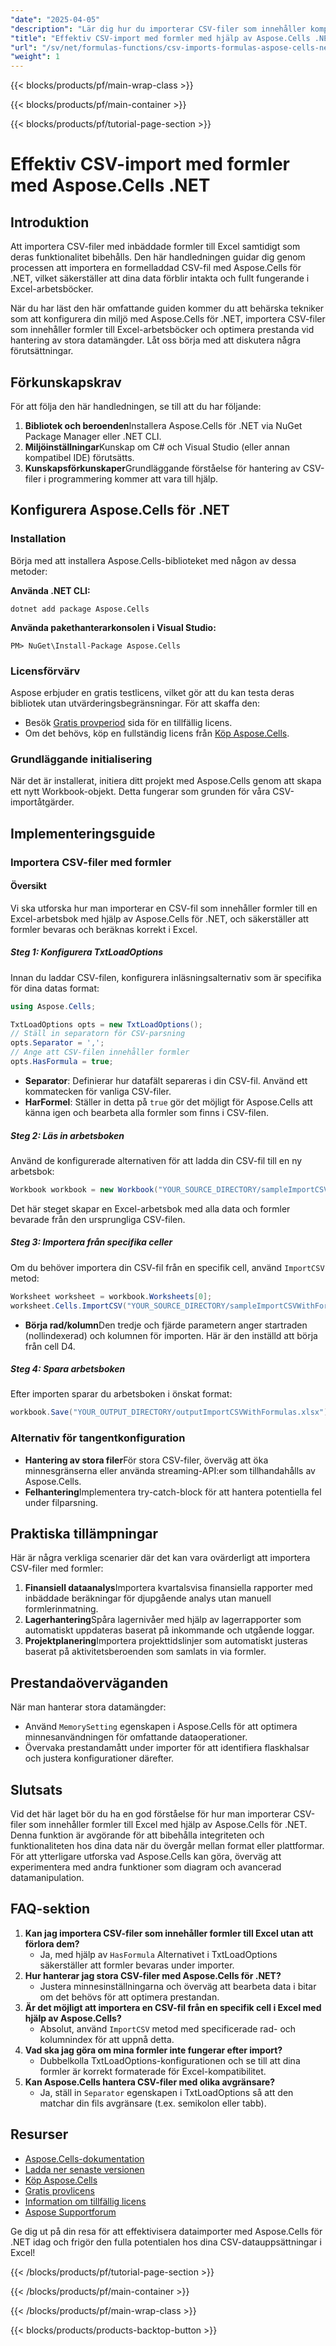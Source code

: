 ```yaml
---
"date": "2025-04-05"
"description": "Lär dig hur du importerar CSV-filer som innehåller komplexa formler till Excel med Aspose.Cells för .NET utan att förlora funktionalitet."
"title": "Effektiv CSV-import med formler med hjälp av Aspose.Cells .NET Guide"
"url": "/sv/net/formulas-functions/csv-imports-formulas-aspose-cells-net-guide/"
"weight": 1
---
```


{{< blocks/products/pf/main-wrap-class >}}

{{< blocks/products/pf/main-container >}}

{{< blocks/products/pf/tutorial-page-section >}}


# Effektiv CSV-import med formler med Aspose.Cells .NET

## Introduktion

Att importera CSV-filer med inbäddade formler till Excel samtidigt som deras funktionalitet bibehålls. Den här handledningen guidar dig genom processen att importera en formelladdad CSV-fil med Aspose.Cells för .NET, vilket säkerställer att dina data förblir intakta och fullt fungerande i Excel-arbetsböcker.

När du har läst den här omfattande guiden kommer du att behärska tekniker som att konfigurera din miljö med Aspose.Cells för .NET, importera CSV-filer som innehåller formler till Excel-arbetsböcker och optimera prestanda vid hantering av stora datamängder. Låt oss börja med att diskutera några förutsättningar.

## Förkunskapskrav

För att följa den här handledningen, se till att du har följande:

1. **Bibliotek och beroenden**Installera Aspose.Cells för .NET via NuGet Package Manager eller .NET CLI.
2. **Miljöinställningar**Kunskap om C# och Visual Studio (eller annan kompatibel IDE) förutsätts.
3. **Kunskapsförkunskaper**Grundläggande förståelse för hantering av CSV-filer i programmering kommer att vara till hjälp.

## Konfigurera Aspose.Cells för .NET

### Installation

Börja med att installera Aspose.Cells-biblioteket med någon av dessa metoder:

**Använda .NET CLI:**
```shell
dotnet add package Aspose.Cells
```

**Använda pakethanterarkonsolen i Visual Studio:**
```plaintext
PM> NuGet\Install-Package Aspose.Cells
```

### Licensförvärv

Aspose erbjuder en gratis testlicens, vilket gör att du kan testa deras bibliotek utan utvärderingsbegränsningar. För att skaffa den:
- Besök [Gratis provperiod](https://releases.aspose.com/cells/net/) sida för en tillfällig licens.
- Om det behövs, köp en fullständig licens från [Köp Aspose.Cells](https://purchase.aspose.com/buy).

### Grundläggande initialisering

När det är installerat, initiera ditt projekt med Aspose.Cells genom att skapa ett nytt Workbook-objekt. Detta fungerar som grunden för våra CSV-importåtgärder.

## Implementeringsguide

### Importera CSV-filer med formler

#### Översikt
Vi ska utforska hur man importerar en CSV-fil som innehåller formler till en Excel-arbetsbok med hjälp av Aspose.Cells för .NET, och säkerställer att formler bevaras och beräknas korrekt i Excel.

##### Steg 1: Konfigurera TxtLoadOptions
Innan du laddar CSV-filen, konfigurera inläsningsalternativ som är specifika för dina datas format:
```csharp
using Aspose.Cells;

TxtLoadOptions opts = new TxtLoadOptions();
// Ställ in separatorn för CSV-parsning
opts.Separator = ',';
// Ange att CSV-filen innehåller formler
opts.HasFormula = true;
```
- **Separator**: Definierar hur datafält separeras i din CSV-fil. Använd ett kommatecken för vanliga CSV-filer.
- **HarFormel**: Ställer in detta på `true` gör det möjligt för Aspose.Cells att känna igen och bearbeta alla formler som finns i CSV-filen.

##### Steg 2: Läs in arbetsboken
Använd de konfigurerade alternativen för att ladda din CSV-fil till en ny arbetsbok:
```csharp
Workbook workbook = new Workbook("YOUR_SOURCE_DIRECTORY/sampleImportCSVWithFormulas.csv", opts);
```
Det här steget skapar en Excel-arbetsbok med alla data och formler bevarade från den ursprungliga CSV-filen.

##### Steg 3: Importera från specifika celler
Om du behöver importera din CSV-fil från en specifik cell, använd `ImportCSV` metod:
```csharp
Worksheet worksheet = workbook.Worksheets[0];
worksheet.Cells.ImportCSV("YOUR_SOURCE_DIRECTORY/sampleImportCSVWithFormulas.csv", opts, 3, 3);
```
- **Börja rad/kolumn**Den tredje och fjärde parametern anger startraden (nollindexerad) och kolumnen för importen. Här är den inställd att börja från cell D4.

##### Steg 4: Spara arbetsboken
Efter importen sparar du arbetsboken i önskat format:
```csharp
workbook.Save("YOUR_OUTPUT_DIRECTORY/outputImportCSVWithFormulas.xlsx");
```

### Alternativ för tangentkonfiguration
- **Hantering av stora filer**För stora CSV-filer, överväg att öka minnesgränserna eller använda streaming-API:er som tillhandahålls av Aspose.Cells.
- **Felhantering**Implementera try-catch-block för att hantera potentiella fel under filparsning.

## Praktiska tillämpningar
Här är några verkliga scenarier där det kan vara ovärderligt att importera CSV-filer med formler:
1. **Finansiell dataanalys**Importera kvartalsvisa finansiella rapporter med inbäddade beräkningar för djupgående analys utan manuell formlerinmatning.
2. **Lagerhantering**Spåra lagernivåer med hjälp av lagerrapporter som automatiskt uppdateras baserat på inkommande och utgående loggar.
3. **Projektplanering**Importera projekttidslinjer som automatiskt justeras baserat på aktivitetsberoenden som samlats in via formler.

## Prestandaöverväganden
När man hanterar stora datamängder:
- Använd `MemorySetting` egenskapen i Aspose.Cells för att optimera minnesanvändningen för omfattande dataoperationer.
- Övervaka prestandamått under importer för att identifiera flaskhalsar och justera konfigurationer därefter.

## Slutsats
Vid det här laget bör du ha en god förståelse för hur man importerar CSV-filer som innehåller formler till Excel med hjälp av Aspose.Cells för .NET. Denna funktion är avgörande för att bibehålla integriteten och funktionaliteten hos dina data när du övergår mellan format eller plattformar. För att ytterligare utforska vad Aspose.Cells kan göra, överväg att experimentera med andra funktioner som diagram och avancerad datamanipulation.

## FAQ-sektion
1. **Kan jag importera CSV-filer som innehåller formler till Excel utan att förlora dem?**
   - Ja, med hjälp av `HasFormula` Alternativet i TxtLoadOptions säkerställer att formler bevaras under importer.
2. **Hur hanterar jag stora CSV-filer med Aspose.Cells för .NET?**
   - Justera minnesinställningarna och överväg att bearbeta data i bitar om det behövs för att optimera prestandan.
3. **Är det möjligt att importera en CSV-fil från en specifik cell i Excel med hjälp av Aspose.Cells?**
   - Absolut, använd `ImportCSV` metod med specificerade rad- och kolumnindex för att uppnå detta.
4. **Vad ska jag göra om mina formler inte fungerar efter import?**
   - Dubbelkolla TxtLoadOptions-konfigurationen och se till att dina formler är korrekt formaterade för Excel-kompatibilitet.
5. **Kan Aspose.Cells hantera CSV-filer med olika avgränsare?**
   - Ja, ställ in `Separator` egenskapen i TxtLoadOptions så att den matchar din fils avgränsare (t.ex. semikolon eller tabb).

## Resurser
- [Aspose.Cells-dokumentation](https://reference.aspose.com/cells/net/)
- [Ladda ner senaste versionen](https://releases.aspose.com/cells/net/)
- [Köp Aspose.Cells](https://purchase.aspose.com/buy)
- [Gratis provlicens](https://releases.aspose.com/cells/net/)
- [Information om tillfällig licens](https://purchase.aspose.com/temporary-license/)
- [Aspose Supportforum](https://forum.aspose.com/c/cells/9)

Ge dig ut på din resa för att effektivisera dataimporter med Aspose.Cells för .NET idag och frigör den fulla potentialen hos dina CSV-datauppsättningar i Excel!

{{< /blocks/products/pf/tutorial-page-section >}}

{{< /blocks/products/pf/main-container >}}

{{< /blocks/products/pf/main-wrap-class >}}

{{< blocks/products/products-backtop-button >}}